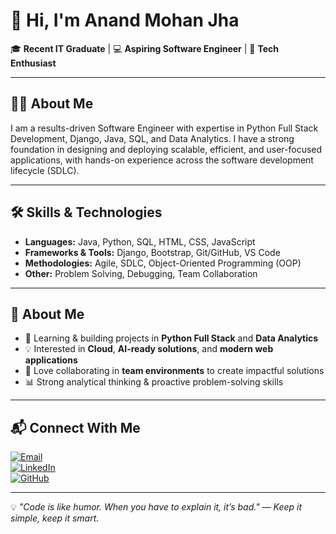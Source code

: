 # 👋 Hi, I'm Anand Mohan Jha
🎓 **Recent IT Graduate** | 💻 **Aspiring Software Engineer** | 🚀 **Tech Enthusiast**  

---

## 👨‍💻 About Me

I am a results-driven Software Engineer with expertise in Python Full Stack Development, Django, Java, SQL, and Data Analytics. I have a strong foundation in designing and deploying scalable, efficient, and user-focused applications, with hands-on experience across the software development lifecycle (SDLC).

---

## 🛠 Skills & Technologies

- **Languages:** Java, Python, SQL, HTML, CSS, JavaScript  
- **Frameworks & Tools:** Django, Bootstrap, Git/GitHub, VS Code  
- **Methodologies:** Agile, SDLC, Object-Oriented Programming (OOP)  
- **Other:** Problem Solving, Debugging, Team Collaboration  

---

## 📌 About Me

- 🌱 Learning & building projects in **Python Full Stack** and **Data Analytics**  
- 💡 Interested in **Cloud**, **AI-ready solutions**, and **modern web applications**  
- 🤝 Love collaborating in **team environments** to create impactful solutions  
- 📊 Strong analytical thinking & proactive problem-solving skills  

---

## 📬 Connect With Me  

[![Email](https://img.shields.io/badge/Email-aj1001194%40gmail.com-red?style=for-the-badge&logo=gmail)](mailto:aj1001194@gmail.com)  
[![LinkedIn](https://img.shields.io/badge/LinkedIn-Anand%20Mohan%20Jha-blue?style=for-the-badge&logo=linkedin)](https://www.linkedin.com/)  
[![GitHub](https://img.shields.io/badge/GitHub-githuanand-black?style=for-the-badge&logo=github)](https://github.com/githuanand)  

---

💡 *"Code is like humor. When you have to explain it, it’s bad." — Keep it simple, keep it smart.*  

<!---
githuanand/githuanand is a ✨ special ✨ repository because its `README.md` (this file) appears on your GitHub profile.
You can click the Preview link to take a look at your changes.
--->
